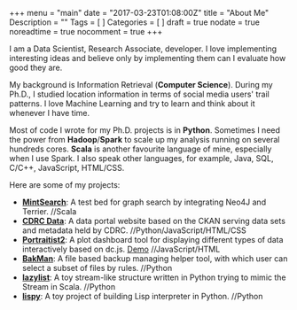 +++
menu = "main"
date = "2017-03-23T01:08:00Z"
title = "About Me"
Description = ""
Tags = [
]
Categories = [
]
draft = true
nodate = true
noreadtime = true
nocomment = true
+++

I am a Data Scientist, Research Associate, developer.
I love implementing interesting ideas and believe only by implementing them can I evaluate how good they are.

My background is Information Retrieval (**Computer Science**).
During my Ph.D., I studied location information in terms of social media users' trail patterns.
I love Machine Learning and try to learn and think about it whenever I have time.

Most of code I wrote for my Ph.D. projects is in **Python**.
Sometimes I need the power from **Hadoop**/**Spark** to scale up my analysis running on several hundreds cores.
**Scala** is another favourite language of mine, especially when I use Spark.
I also speak other languages, for example, Java, SQL, C/C++, JavaScript, HTML/CSS.

Here are some of my projects:

 - [**MintSearch**](https://github.com/spacelis/mintsearch): A test bed for graph search by integrating Neo4J and Terrier. //Scala
 - [**CDRC Data**](https://github.com/ESRC-CDRC/ckan-ckanext-cdrc): A data portal website based on the CKAN serving data sets and metadata held by CDRC. //Python/JavaScript/HTML/CSS
 - [**Portraitist2**](https://github.com/spacelis/portraitist2): A plot dashboard tool for displaying different types of data interactively based on dc.js. [Demo](http://portraitist-dmir.rhcloud.com/) //JavaScript/HTML
 - [**BakMan**](https://github.com/spacelis/bakman): A file based backup managing helper tool, with which user can select a subset of files by rules. //Python
 - [**lazylist**](https://github.com/spacelis/lazylist): A toy stream-like structure written in Python trying to mimic the Stream in Scala. //Python
 - [**lispy**](https://github.com/spacelis/lispy): A toy project of building Lisp interpreter in Python. //Python
